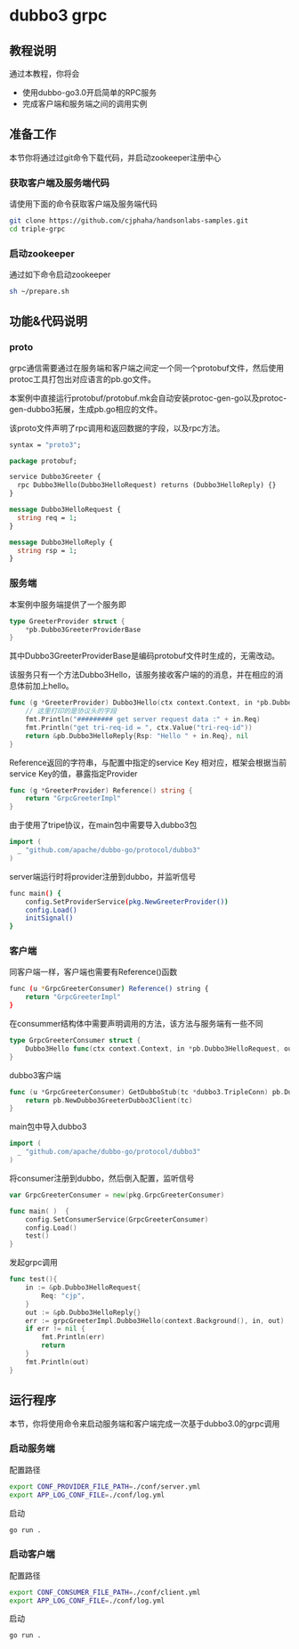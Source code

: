 # dubbo3 grpc

## 教程说明

通过本教程，你将会

* 使用dubbo-go3.0开启简单的RPC服务
* 完成客户端和服务端之间的调用实例

## 准备工作

本节你将通过过git命令下载代码，并启动zookeeper注册中心

### 获取客户端及服务端代码

请使用下面的命令获取客户端及服务端代码

```bash
git clone https://github.com/cjphaha/handsonlabs-samples.git
cd triple-grpc
```

### 启动zookeeper

通过如下命令启动zookeeper

```bash
sh ~/prepare.sh
```

## 功能&代码说明

### proto

grpc通信需要通过在服务端和客户端之间定一个同一个protobuf文件，然后使用protoc工具打包出对应语言的pb.go文件。

本案例中直接运行protobuf/protobuf.mk会自动安装protoc-gen-go以及protoc-gen-dubbo3拓展，生成pb.go相应的文件。

该proto文件声明了rpc调用和返回数据的字段，以及rpc方法。

```protobuf
syntax = "proto3";

package protobuf;

service Dubbo3Greeter {
  rpc Dubbo3Hello(Dubbo3HelloRequest) returns (Dubbo3HelloReply) {}
}

message Dubbo3HelloRequest {
  string req = 1;
}

message Dubbo3HelloReply {
  string rsp = 1;
}

```

### 服务端

本案例中服务端提供了一个服务即

```go
type GreeterProvider struct {
	*pb.Dubbo3GreeterProviderBase
}
```

其中Dubbo3GreeterProviderBase是编码protobuf文件时生成的，无需改动。



该服务只有一个方法Dubbo3Hello，该服务接收客户端的的消息，并在相应的消息体前加上hello。

```go
func (g *GreeterProvider) Dubbo3Hello(ctx context.Context, in *pb.Dubbo3HelloRequest) (*pb.Dubbo3HelloReply, error) {
	// 这里打印的是协议头的字段 
    fmt.Println("######### get server request data :" + in.Req)
	fmt.Println("get tri-req-id = ", ctx.Value("tri-req-id"))
	return &pb.Dubbo3HelloReply{Rsp: "Hello " + in.Req}, nil
}
```



Reference返回的字符串，与配置中指定的service Key 相对应，框架会根据当前service Key的值，暴露指定Provider

```go
func (g *GreeterProvider) Reference() string {
	return "GrpcGreeterImpl"
}
```



由于使用了tripe协议，在main包中需要导入dubbo3包

```go
import (
  _ "github.com/apache/dubbo-go/protocol/dubbo3"
)
```



server端运行时将provider注册到dubbo，并监听信号

```bash
func main() {
	config.SetProviderService(pkg.NewGreeterProvider())
	config.Load()
	initSignal()
}
```

### 客户端

同客户端一样，客户端也需要有Reference()函数

```bash
func (u *GrpcGreeterConsumer) Reference() string {
	return "GrpcGreeterImpl"
}
```



在consummer结构体中需要声明调用的方法，该方法与服务端有一些不同

```go
type GrpcGreeterConsumer struct {
	Dubbo3Hello func(ctx context.Context, in *pb.Dubbo3HelloRequest, out *pb.Dubbo3HelloReply) error
}
```



dubbo3客户端

```go
func (u *GrpcGreeterConsumer) GetDubboStub(tc *dubbo3.TripleConn) pb.Dubbo3GreeterClient {
	return pb.NewDubbo3GreeterDubbo3Client(tc)
}
```



main包中导入dubbo3

```go
import (
  _ "github.com/apache/dubbo-go/protocol/dubbo3"
)
```



将consumer注册到dubbo，然后倒入配置，监听信号

```go
var GrpcGreeterConsumer = new(pkg.GrpcGreeterConsumer)

func main( )  {
	config.SetConsumerService(GrpcGreeterConsumer)
	config.Load()
	test()
}
```



发起grpc调用

```go
func test(){
	in := &pb.Dubbo3HelloRequest{
		Req: "cjp",
	}
	out := &pb.Dubbo3HelloReply{}
	err := grpcGreeterImpl.Dubbo3Hello(context.Background(), in, out)
	if err != nil {
		fmt.Println(err)
		return
	}
	fmt.Println(out)
}
```

## 运行程序

本节，你将使用命令来启动服务端和客户端完成一次基于dubbo3.0的grpc调用

### 启动服务端

配置路径

```bash
export CONF_PROVIDER_FILE_PATH=./conf/server.yml
export APP_LOG_CONF_FILE=./conf/log.yml
```

启动

```bash
go run .
```

### 启动客户端

配置路径

```bash
export CONF_CONSUMER_FILE_PATH=./conf/client.yml
export APP_LOG_CONF_FILE=./conf/log.yml
```

启动

```bash
go run .
```
